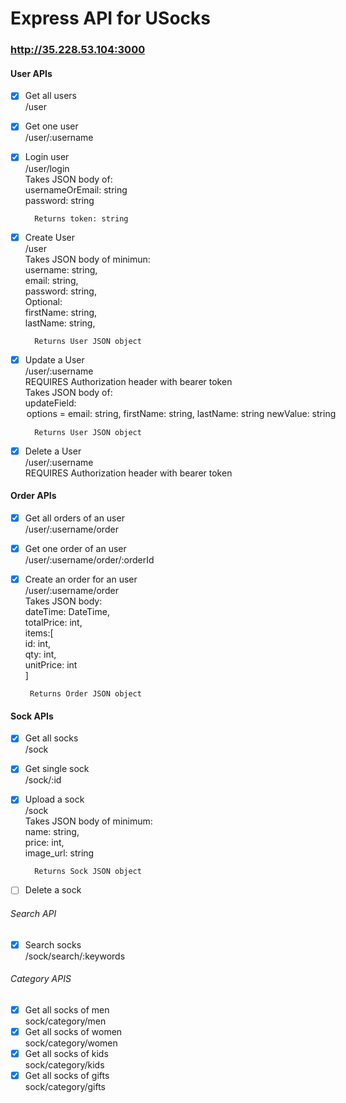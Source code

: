 # Express API for USocks

### http://35.228.53.104:3000
#### User APIs
- [x] Get all users  
      /user  
- [x] Get one user  
        /user/:username  
- [x] Login user   
        /user/login  
        Takes JSON body of:    
        usernameOrEmail: string    
        password: string  
        
        Returns token: string
- [x] Create User    
         /user  
        Takes JSON body of minimun:    
        username: string,   
        email: string,  
        password: string,  
        Optional:  
        firstName: string,  
        lastName: string,  
        
        Returns User JSON object    
- [x] Update a User  
        /user/:username  
        REQUIRES Authorization header with bearer token      
        Takes JSON body of:      
        updateField: <option>    
          options = email: string,    
                    firstName: string,      
                    lastName: string      
          newValue: string   
          
        Returns User JSON object     
- [x]  Delete a User    
        /user/:username  
        REQUIRES Authorization header with bearer token  

#### Order APIs
- [x]  Get all orders of an user  
        /user/:username/order  
- [x]  Get one order of an user  
        /user/:username/order/:orderId  
- [x]  Create an order for an user  
        /user/:username/order  
        Takes JSON body:  
        dateTime: DateTime,  
        totalPrice: int,  
        items:[  
                id: int,  
                qty: int,  
                unitPrice: int  
        ]  
        
        Returns Order JSON object  

#### Sock APIs 
- [x] Get all socks  
        /sock  
- [x] Get single sock  
        /sock/:id  
- [x] Upload a sock  
        /sock  
        Takes JSON body of minimum:  
        name: string,  
        price: int,  
        image_url: string  
  
        Returns Sock JSON object    
- [ ] Delete a sock  
###### Search API
- [x] Search socks  
        /sock/search/:keywords  
###### Category APIS
- [x] Get all socks of men  
        sock/category/men  
- [x] Get all socks of women  
        sock/category/women  
- [x] Get all socks of kids  
        sock/category/kids  
- [x] Get all socks of gifts  
        sock/category/gifts  
